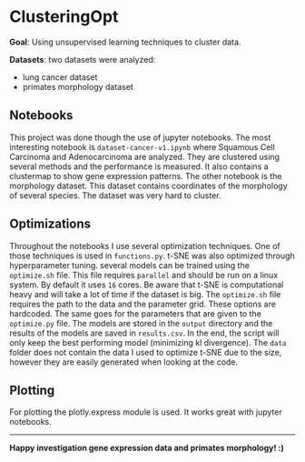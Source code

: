 # ClusteringOpt

**Goal**: Using unsupervised learning techniques to cluster data.

**Datasets**: two datasets were analyzed:
- lung cancer dataset
- primates morphology dataset

## Notebooks
This project was done though the use of jupyter notebooks. The most interesting notebook is `dataset-cancer-v1.ipynb` where  Squamous Cell Carcinoma and Adenocarcinoma are analyzed. They are clustered using several methods and the performance is measured. It also contains a clustermap to show gene expression patterns. The other notebook is the morphology dataset. This dataset contains coordinates of the morphology of several species. The dataset was very hard to cluster.

## Optimizations
Throughout the notebooks I use several optimization techniques. One of those techniques is used in `functions.py`. t-SNE was also optimized through hyperparameter tuning. several models can be trained using the `optimize.sh` file. This file requires `parallel` and should be run on a linux system. By default it uses `16` cores. Be aware that t-SNE is computational heavy and will take a lot of time if the dataset is big. The `optimize.sh` file requires the path to the data and the parameter grid. These options are hardcoded. The same goes for the parameters that are given to the `optimize.py` file. The models are stored in the `output` directory and the results of the models are saved in `results.csv`. In the end, the script will only keep the best performing model (minimizing kl divergence). The `data` folder does not contain the data I used to optimize t-SNE due to the size, however they are easily generated when looking at the code.

## Plotting
For plotting the plotly.express module is used. It works great with jupyter notebooks.

--------------

**Happy investigation gene expression data and primates morphology! :)**
